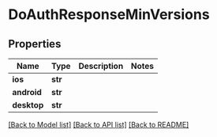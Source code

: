 # DoAuthResponseMinVersions

## Properties
Name | Type | Description | Notes
------------ | ------------- | ------------- | -------------
**ios** | **str** |  | 
**android** | **str** |  | 
**desktop** | **str** |  | 

[[Back to Model list]](../README.md#documentation-for-models) [[Back to API list]](../README.md#documentation-for-api-endpoints) [[Back to README]](../README.md)


